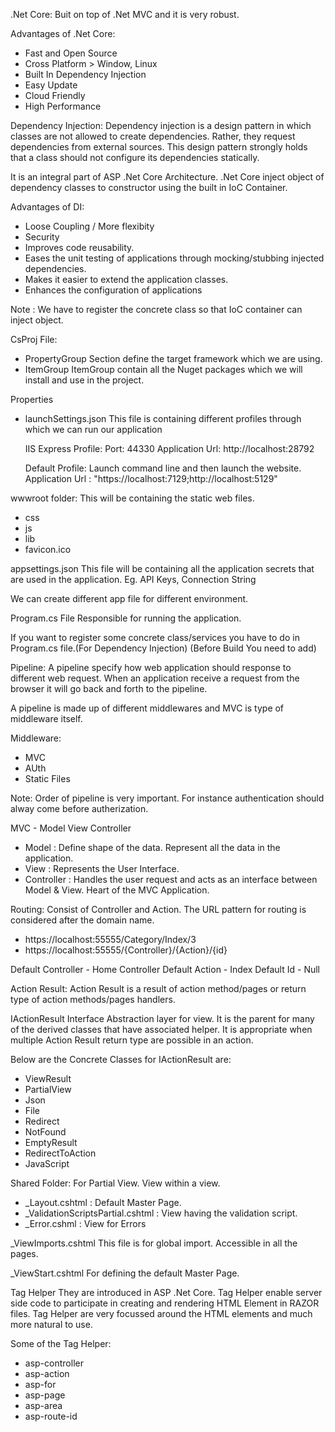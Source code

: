 .Net Core:
Buit on top of .Net MVC and it is very robust.

Advantages of .Net Core:
- Fast and Open Source
- Cross Platform > Window, Linux
- Built In Dependency Injection
- Easy Update
- Cloud Friendly
- High Performance

Dependency Injection:
Dependency injection is a design pattern in which classes are not allowed to create dependencies. Rather, they request dependencies from external sources. This design pattern strongly holds that a class should not configure its dependencies statically.

It is an integral part of ASP .Net Core Architecture. .Net Core inject object of dependency classes to constructor using the built in IoC Container.

Advantages of DI:
- Loose Coupling / More flexibity
- Security
- Improves code reusability.
- Eases the unit testing of applications through mocking/stubbing injected dependencies.
- Makes it easier to extend the application classes.
- Enhances the configuration of applications

Note : We have to register the concrete class so that IoC container can inject object.

CsProj File:
- PropertyGroup
  Section define the target framework which we are using.
- ItemGroup
  ItemGroup contain all the Nuget packages which we will install and use in the project.

Properties
- launchSettings.json
  This file is containing different profiles through which we can run our application
  
  IIS Express Profile:
  Port: 44330
  Application Url: http://localhost:28792

  Default Profile:
  Launch command line and then launch the website.
  Application Url : "https://localhost:7129;http://localhost:5129"

wwwroot folder:
This will be containing the static web files.
- css
- js
- lib
- favicon.ico

appsettings.json
This file will be containing all the application secrets that are used in the application. Eg. API Keys, Connection String

We can create different app file for different environment.

Program.cs File
Responsible for running the application. 

If you want to register some concrete class/services you have to do in Program.cs file.(For Dependency Injection) (Before Build You need to add)

Pipeline:
A pipeline specify how web application should response to different web request. When an application receive a request from the browser it will go back and forth to the pipeline.

A pipeline is made up of different middlewares and MVC is type of middleware itself.

Middleware:
- MVC
- AUth
- Static Files

Note: Order of pipeline is very important. For instance authentication should alway come before autherization.

MVC - Model View Controller
- Model : Define shape of the data. Represent all the data in the application.
- View : Represents the User Interface.
- Controller : Handles the user request and acts as an interface between Model & View. Heart of the MVC Application.

Routing:
Consist of Controller and Action. The URL pattern for routing is considered after the domain name.
- https://localhost:55555/Category/Index/3
- https://localhost:55555/{Controller}/{Action}/{id}

Default Controller - Home Controller
Default Action - Index
Default Id - Null

Action Result:
Action Result is a result of action method/pages or return type of action methods/pages handlers.

IActionResult Interface
Abstraction layer for view. It is the parent for many of the derived classes that have associated helper. It is appropriate when multiple Action Result return type are possible in an action.

Below are the Concrete Classes for IActionResult are:
- ViewResult
- PartialView
- Json
- File
- Redirect
- NotFound
- EmptyResult
- RedirectToAction
- JavaScript


Shared Folder:
For Partial View. View within a view.

- _Layout.cshtml : Default Master Page.
- _ValidationScriptsPartial.cshtml : View having the validation script.
- _Error.cshml : View for Errors


_ViewImports.cshtml
This file is for global import. Accessible in all the pages.

_ViewStart.cshtml
For defining the default Master Page.

Tag Helper
They are introduced in ASP .Net Core. Tag Helper enable server side code to participate in creating and rendering HTML Element in RAZOR files. Tag Helper are very focussed around the HTML elements and much more natural to use.

Some of the Tag Helper:
- asp-controller
- asp-action
- asp-for
- asp-page
- asp-area
- asp-route-id